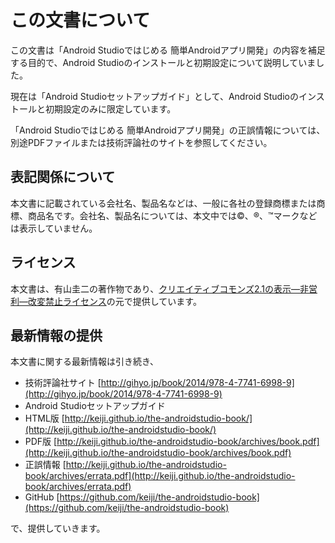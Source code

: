 
# この文書について

この文書は「Android Studioではじめる 簡単Androidアプリ開発」の内容を補足する目的で、Android Studioのインストールと初期設定について説明していました。

現在は「Android Studioセットアップガイド」として、Android Studioのインストールと初期設定のみに限定しています。

「Android Studioではじめる 簡単Androidアプリ開発」の正誤情報については、別途PDFファイルまたは技術評論社のサイトを参照してください。

[Android Studioではじめる 簡単Androidアプリ開発]: [http://gihyo.jp/book/2014/978-4-7741-6998-9](http://gihyo.jp/book/2014/978-4-7741-6998-9)

## 表記関係について

本文書に記載されている会社名、製品名などは、一般に各社の登録商標または商標、商品名です。会社名、製品名については、本文中では©、®、™マークなどは表示していません。


## ライセンス

本文書は、有山圭二の著作物であり、[クリエイティブコモンズ2.1の表示—非営利—改変禁止ライセンス]の元で提供しています。

[クリエイティブコモンズ2.1の表示—非営利—改変禁止ライセンス]: [http://creativecommons.org/licenses/by-nc-nd/2.1/jp/](http://creativecommons.org/licenses/by-nc-nd/2.1/jp/)

## 最新情報の提供

本文書に関する最新情報は引き続き、

* 技術評論社サイト [http://gihyo.jp/book/2014/978-4-7741-6998-9](http://gihyo.jp/book/2014/978-4-7741-6998-9)
* Android Studioセットアップガイド
 * HTML版 [http://keiji.github.io/the-androidstudio-book/](http://keiji.github.io/the-androidstudio-book/)
 * PDF版 [http://keiji.github.io/the-androidstudio-book/archives/book.pdf](http://keiji.github.io/the-androidstudio-book/archives/book.pdf)
* 正誤情報 [http://keiji.github.io/the-androidstudio-book/archives/errata.pdf](http://keiji.github.io/the-androidstudio-book/archives/errata.pdf)
* GitHub [https://github.com/keiji/the-androidstudio-book](https://github.com/keiji/the-androidstudio-book)

で、提供していきます。
